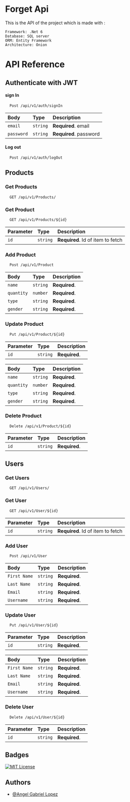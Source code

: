 
# Forget Api


This is the API of the project which is made with :

```
Framework: .Net 6
Database: SQL server
ORM: Entity Framework
Architecture: Onion
```


# API Reference

## Authenticate with JWT

#### sign In
```
  Post /api/v1/auth/signIn
```

| Body | Type     | Description                |
| :-------- | :------- | :------------------------- |
| `email` | `string` | **Required**. email |
| `password` | `string` | **Required**. password |

#### Log out
```
  Post /api/v1/auth/logOut
```


## Products

### Get Products

```
  GET /api/v1/Products/
```


### Get Product

```
  GET /api/v1/Products/${id}
```

| Parameter | Type     | Description                       |
| :-------- | :------- | :-------------------------------- |
| `id`      | `string` | **Required**. Id of item to fetch |


### Add Product

```
  Post /api/v1/Product
```

| Body | Type     | Description                       |
| :-------- | :------- | :-------------------------------- |
| `name`      | `string` | **Required**.  |
| `quantity`      | `number` | **Required**.  |
| `type`      | `string` | **Required**.  |
| `gender`      | `string` | **Required**.  |

### Update Product

```
  Put /api/v1/Product/${id}
```
| Parameter | Type     | Description                       |
| :-------- | :------- | :-------------------------------- |
| `id`      | `string` | **Required**.|

| Body | Type     | Description                       |
| :-------- | :------- | :-------------------------------- |
| `name`      | `string` | **Required**.  |
| `quantity`      | `number` | **Required**.  |
| `type`      | `string` | **Required**.  |
| `gender`      | `string` | **Required**.  |

### Delete Product

```
  Delete /api/v1/Product/${id}
```
| Parameter | Type     | Description                       |
| :-------- | :------- | :-------------------------------- |
| `id`      | `string` | **Required**.|


## Users

### Get Users

```
  GET /api/v1/Users/
```


### Get User

```
  GET /api/v1/User/${id}
```

| Parameter | Type     | Description                       |
| :-------- | :------- | :-------------------------------- |
| `id`      | `string` | **Required**. Id of item to fetch |


### Add User

```
  Post /api/v1/User
```

| Body | Type     | Description                       |
| :-------- | :------- | :-------------------------------- |
| `First Name`      | `string` | **Required**.  |
| `Last Name`      | `string` | **Required**.  |
| `Email`      | `string` | **Required**.  |
| `Username`      | `string` | **Required**.  |

### Update User

```
  Put /api/v1/User/${id}
```
| Parameter | Type     | Description                       |
| :-------- | :------- | :-------------------------------- |
| `id`      | `string` | **Required**.|

| Body | Type     | Description                       |
| :-------- | :------- | :-------------------------------- |
| `First Name`      | `string` | **Required**.  |
| `Last Name`      | `string` | **Required**.  |
| `Email`      | `string` | **Required**.  |
| `Username`      | `string` | **Required**.  |

### Delete User

```
  Delete /api/v1/User/${id}
```
| Parameter | Type     | Description                       |
| :-------- | :------- | :-------------------------------- |
| `id`      | `string` | **Required**.|



## Badges

[![MIT License](s://img.shields.io/badge/License-MIT-green.svg)](s://choosealicense.com/licenses/mit/)
## Authors

- [@Angel Gabriel Lopez](s://www.github.com/imrlopezag)

